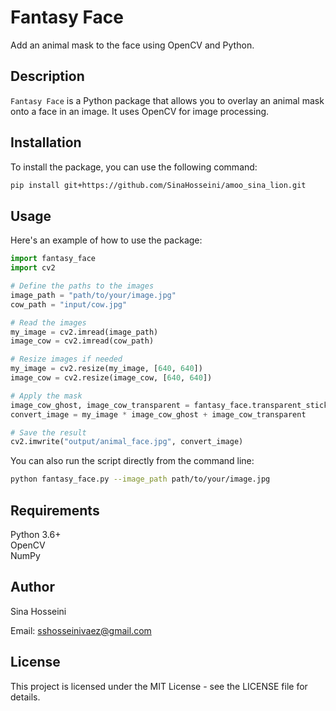 # Fantasy Face

Add an animal mask to the face using OpenCV and Python.

## Description

`Fantasy Face` is a Python package that allows you to overlay an animal mask onto a face in an image. It uses OpenCV for image processing.

## Installation

To install the package, you can use the following command:

```sh
pip install git+https://github.com/SinaHosseini/amoo_sina_lion.git
```

## Usage

Here's an example of how to use the package:
``` python
import fantasy_face
import cv2

# Define the paths to the images
image_path = "path/to/your/image.jpg"
cow_path = "input/cow.jpg"

# Read the images
my_image = cv2.imread(image_path)
image_cow = cv2.imread(cow_path)

# Resize images if needed
my_image = cv2.resize(my_image, [640, 640])
image_cow = cv2.resize(image_cow, [640, 640])

# Apply the mask
image_cow_ghost, image_cow_transparent = fantasy_face.transparent_sticker(image_cow)
convert_image = my_image * image_cow_ghost + image_cow_transparent

# Save the result
cv2.imwrite("output/animal_face.jpg", convert_image)
```

You can also run the script directly from the command line:
```bash
python fantasy_face.py --image_path path/to/your/image.jpg
```
## Requirements
Python 3.6+<br>
OpenCV<br>
NumPy
## Author
Sina Hosseini

Email: sshosseinivaez@gmail.com
## License
This project is licensed under the MIT License - see the LICENSE file for details.
